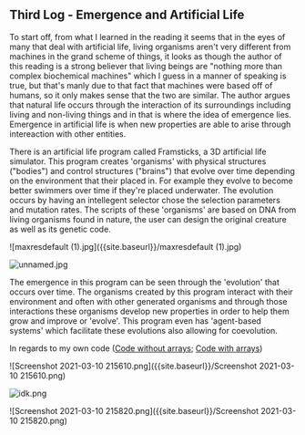 ## Third Log - Emergence and Artificial Life

To start off, from what I learned in the reading it seems that in the eyes of many that deal with artificial life, living organisms aren't very different from machines in the grand scheme of things, it looks as though the author of this reading is a strong believer that living beings are "nothing more than complex biochemical machines" which I guess in a manner of speaking is true, but that's manly due to that fact that machines were based off of humans, so it only makes sense that the two are similar. The author argues that natural life occurs through the interaction of its surroundings including living and non-living things and in that is where the idea of emergence lies. Emergence in artificial life is when new properties are able to arise through intereaction with other entities. 

There is an artificial life program called Framsticks, a 3D artificial life simulator. This program creates 'organisms' with physical structures ("bodies") and control structures ("brains") that evolve over time depending on the environment that their placed in. For example they evolve to become better swimmers over time if they're placed underwater. The evolution occurs by having an intellegent selector chose the selection parameters and mutation rates. The scripts of these 'organisms' are based on DNA from living organisms found in nature, the user can design the original creature as well as its genetic code. 

![maxresdefault (1).jpg]({{site.baseurl}}/maxresdefault (1).jpg)

![unnamed.jpg]({{site.baseurl}}/unnamed.jpg)

The emergence in this program can be seen through the 'evolution' that occurs over time. The organisms created by this program interact with their environment and often with other generated organisms and through those interactions these organisms develop new properties in order to help them grow and improve or 'evolve'. This program even has 'agent-based systems' which facilitate these evolutions also allowing for coevolution. 

In regards to my own code ([Code without arrays](https://editor.p5js.org/quincywashington/sketches/IJjRw_Vy8); [Code with arrays](https://editor.p5js.org/quincywashington/sketches/MPpGu7A4v))

![Screenshot 2021-03-10 215610.png]({{site.baseurl}}/Screenshot 2021-03-10 215610.png)


![idk.png]({{site.baseurl}}/idk.png)

![Screenshot 2021-03-10 215820.png]({{site.baseurl}}/Screenshot 2021-03-10 215820.png)
